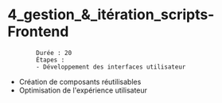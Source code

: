 # 4_gestion_&_itération_scripts-Frontend
            Durée : 20
            Étapes :
            - Développement des interfaces utilisateur
- Création de composants réutilisables
- Optimisation de l'expérience utilisateur
            